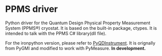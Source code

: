# PPMS driver

Python driver for the Quantum Design Physical Property Measurement System (PPMS®) cryostat. It is based on the built-in package, ctypes.
It is intended to talk with the PPMS C# library(dll file).

For the ironpython version, please refer to [PyQDInstrument](https://github.com/guenp/PyQDInstrument).
It is orignally from PyGMI and modified to work with PyMeasure.
**In development.**
